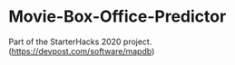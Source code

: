 # Movie-Box-Office-Predictor
Part of the StarterHacks 2020 project. (https://devpost.com/software/mapdb)

